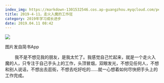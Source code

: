 ```yaml
---
index_img: https://markdown-1301532546.cos.ap-guangzhou.myqcloud.com/peipei_blog/20210921144333.jpeg
title: 2019-4-11，走火入魔的工作狂
category: 2019年学习成长进步
date: 2019.04.11 08:42
---
```


![](https://markdown-1301532546.cos.ap-guangzhou.myqcloud.com/peipei_blog/20210921144333.jpeg)  

图片发自简书App

  

  

        我不是不想见我的朋友，是我太忙了。我感觉自己忙起来，就是一个走火入魔的人，只专注于自己手头上的工作，头顶冒烟，双眼发光，不想见任何人，不想和别人说话，不想出去逛街，不想去吃好吃的……就一心想着如何尽快把手头上的工作完成。